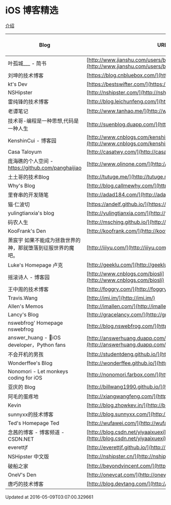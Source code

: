 # iOS 博客精选 

[介绍](http://everettjf.github.io/2016/02/24/iosblog-cc-dev-memory)

Blog | URL | Feed | Last Update Time
-----|-----|------|-----
叶孤城___ - 简书 | [http://www.jianshu.com/users/b82d2721ba07/latest_articles](http://www.jianshu.com/users/b82d2721ba07/latest_articles) | jianshu |  
刘坤的技术博客 | [https://blog.cnbluebox.com/](https://blog.cnbluebox.com/) | https://blog.cnbluebox.com/atom.xml |  
kt's Dev | [https://bestswifter.com/](https://bestswifter.com/) | https://bestswifter.com/rss/ |  
NSHipster | [http://nshipster.com/](http://nshipster.com/) | http://nshipster.com/feed.xml |  
雷纯锋的技术博客 | [http://blog.leichunfeng.com/](http://blog.leichunfeng.com/) | http://blog.leichunfeng.com/atom.xml |  
老谭笔记 | [http://www.tanhao.me/](http://www.tanhao.me/) | http://www.tanhao.me/atom.xml |  
技术哥-编程是一种思想,代码是一种人生 | [http://suenblog.duapp.com/](http://suenblog.duapp.com/) | http://suenblog.duapp.com/rss/ |  
KenshinCui - 博客园 | [http://www.cnblogs.com/kenshincui/](http://www.cnblogs.com/kenshincui/) | http://www.cnblogs.com/kenshincui/rss |  
Casa Taloyum | [http://casatwy.com/](http://casatwy.com/) | http://casatwy.com/feeds/all.atom.xml |  
庞海礁的个人空间 - https://github.com/panghaijiao | [http://www.olinone.com/](http://www.olinone.com/) | http://www.olinone.com/?feed=rss2 |  
土土哥的技术Blog | [http://tutuge.me/](http://tutuge.me/) | http://tutuge.me/atom.xml |  
Why's Blog | [http://blog.callmewhy.com/](http://blog.callmewhy.com/) | http://blog.callmewhy.com/atom.xml |  
里脊串的开发随笔 | [http://adad184.com/](http://adad184.com/) | http://adad184.com/atom.xml |  
猫·仁波切 | [https://andelf.github.io/](https://andelf.github.io/) | https://andelf.github.io/atom.xml |  
yulingtianxia's blog | [http://yulingtianxia.com/](http://yulingtianxia.com/) | http://yulingtianxia.com/atom.xml |  
码农人生 | [http://msching.github.io/](http://msching.github.io/) | http://msching.github.io/atom.xml |  
KooFrank's Den | [http://koofrank.com/](http://koofrank.com/) | http://koofrank.com/rss/ |  
萧宸宇   如果不能成为拯救世界的神，那就堕落到征服世界的魔吧。 | [http://iiiyu.com/](http://iiiyu.com/) | http://iiiyu.com/atom.xml |  
Luke's Homepage   卢克 | [http://geeklu.com/](http://geeklu.com/) | http://geeklu.com/feed |  
摇滚诗人 - 博客园 | [http://www.cnblogs.com/biosli](http://www.cnblogs.com/biosli) | http://www.cnblogs.com/biosli/rss |  
王中周的技术博客 | [http://foggry.com/](http://foggry.com/) | http://foggry.com/atom.xml |  
Travis.Wang | [http://imi.im/](http://imi.im/) | http://travis.wang/rss/ |  
Allen's Memos | [http://imallen.com/](http://imallen.com/) | http://imallen.com/rss/ |  
Lancy's Blog | [http://gracelancy.com/](http://gracelancy.com/) | http://gracelancy.com/atom.xml |  
nswebfrog' Homepage   nswebfrog | [http://blog.nswebfrog.com/](http://blog.nswebfrog.com/) | http://blog.nswebfrog.com/feed/ |  
answer_huang - iOS developer，Python fans | [http://answerhuang.duapp.com/](http://answerhuang.duapp.com/) | http://answerhuang.duapp.com/index.php/feed/ |  
不会开机的男孩 | [http://studentdeng.github.io/](http://studentdeng.github.io/) | http://studentdeng.github.io/atom.xml |  
Wonderffee's Blog | [http://wonderffee.github.io/](http://wonderffee.github.io/) | http://wonderffee.github.io/atom.xml |  
Nonomori - Let monkeys coding for iOS | [http://nonomori.farbox.com/](http://nonomori.farbox.com/) | http://nonomori.farbox.com/feed |  
亚庆的 Blog | [http://billwang1990.github.io/](http://billwang1990.github.io/) | http://billwang1990.github.io/atom.xml |  
阿毛的蛋疼地 | [http://xiangwangfeng.com/](http://xiangwangfeng.com/) | http://xiangwangfeng.com/atom.xml |  
Kevin | [http://blog.zhowkev.in/](http://blog.zhowkev.in/) | http://blog.zhowkev.in/rss/ |  
sunnyxx的技术博客 | [http://blog.sunnyxx.com/](http://blog.sunnyxx.com/) | http://blog.sunnyxx.com/atom.xml |  
Ted's Homepage   Ted | [http://wufawei.com/](http://wufawei.com/) | http://wufawei.com/feed/ |  
念茜的博客 - 博客频道 - CSDN.NET | [http://blog.csdn.net/yiyaaixuexi](http://blog.csdn.net/yiyaaixuexi) | http://blog.csdn.net/yiyaaixuexi/rss/list |  
everettjf | [http://everettjf.github.io/](http://everettjf.github.io/) | http://everettjf.github.io/feed.xml |  
NSHipster 中文版 | [http://nshipster.cn/](http://nshipster.cn/) | http://nshipster.cn/feed.xml |  
破船之家 | [http://beyondvincent.com/](http://beyondvincent.com/) | http://beyondvincent.com/atom.xml |  
OneV's Den | [http://onevcat.com/](http://onevcat.com/) | http://onevcat.com/feed.xml |  
唐巧的技术博客 | [http://blog.devtang.com/](http://blog.devtang.com/) | http://blog.devtang.com/atom.xml |  


Updated at 2016-05-09T03:07:00.329661